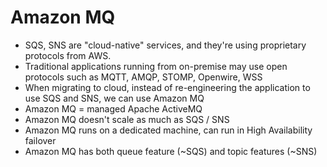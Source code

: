 # Amazon MQ

- SQS, SNS are "cloud-native" services, and they're using proprietary protocols from AWS.
- Traditional applications running from on-premise may use open protocols such as MQTT, AMQP, STOMP, Openwire, WSS
- When migrating to cloud, instead of re-engineering the application to use SQS and SNS, we can use Amazon MQ
- Amazon MQ = managed Apache ActiveMQ
- Amazon MQ doesn't scale as much as SQS / SNS
- Amazon MQ runs on a dedicated machine, can run in High Availability failover
- Amazon MQ has both queue feature (~SQS) and topic features (~SNS)